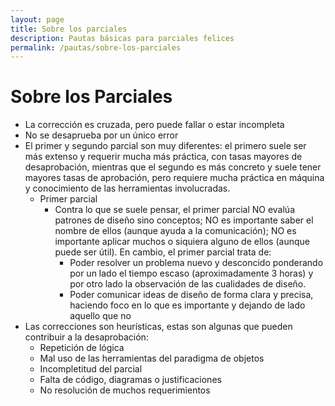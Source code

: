 ```yaml
---
layout: page
title: Sobre los parciales
description: Pautas básicas para parciales felices
permalink: /pautas/sobre-los-parciales
---
```


# Sobre los Parciales

<!-- -->
  - La corrección es cruzada, pero puede fallar o estar incompleta
  - No se desaprueba por un único error
  - El primer y segundo parcial son muy diferentes: el primero suele ser más extenso y requerir mucha más práctica, con tasas mayores de desaprobación, mientras que el segundo es más concreto y suele tener mayores tasas de aprobación, pero requiere mucha práctica en máquina y conocimiento de las herramientas involucradas.
    - Primer parcial
      - Contra lo que se suele pensar, el primer parcial NO evalúa patrones de diseño sino conceptos; NO es importante saber el nombre de ellos (aunque ayuda a la comunicación); NO es importante aplicar muchos o siquiera alguno de ellos (aunque puede ser útil). En cambio, el primer parcial trata de:
        - Poder resolver un problema nuevo y desconcido ponderando por un lado el tiempo escaso (aproximadamente 3 horas) y por otro lado la observación de las cualidades de diseño.
        - Poder comunicar ideas de diseño de forma clara y precisa, haciendo foco en lo que es importante y dejando de lado aquello que no
  - Las correcciones son heurísticas, estas son algunas que pueden
  contribuir a la desaprobación:
    - Repetición de lógica
    - Mal uso de las herramientas del paradigma de objetos
    - Incompletitud del parcial
    - Falta de código, diagramas o justificaciones
    - No resolución de muchos requerimientos
